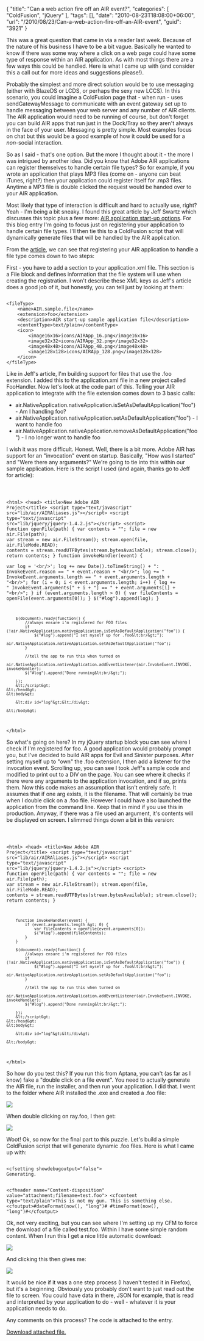 {
	"title": "Can a web action fire off an AIR event?",
	"categories": [
		"ColdFusion",
		"jQuery"
	],
	"tags": [],
	"date": "2010-08-23T18:08:00+06:00",
	"url": "/2010/08/23/Can-a-web-action-fire-off-an-AIR-event",
	"guid": "3921"
}

This was a great question that came in via a reader last week. Because of the nature of his business I have to be a bit vague. Basically he wanted to know if there was some way where a click on a web page could have some type of response within an AIR application. As with most things there are a few ways this could be handled. Here is what I came up with (and consider this a call out for more ideas and suggestions please!).
<!--more-->
<p>

Probably the simplest and more direct solution would be to use messaging (either with BlazeDS or LCDS, or perhaps the sexy new LCCS). In this scenario, you could imagine a ColdFusion page that - when run - uses sendGatewayMessage to communicate with an event gateway set up to handle messaging between your web server and any number of AIR clients. The AIR application would need to be running of course, but don't forget you can build AIR apps that run just in the Dock/Tray so they aren't always in the face of your user. Messaging is pretty simple. Most examples focus on chat but this would be a good example of how it could be used for a <i>non</i>-social interaction. 

<p>

So as I said - that's one option. But the more I thought about it - the more I was intrigued by another idea. Did you know that Adobe AIR applications can register themselves to handle certain file types? So for example, if you wrote an application that plays MP3 files (come on - anyone can beat iTunes, right?) then your application could register itself for .mp3 files. Anytime a MP3 file is double clicked the request would be handed over to your AIR application.

<p>

Most likely that type of interaction is difficult and hard to actually use, right? Yeah - I'm being a bit sneaky. I found this great article by Jeff Swartz which discusses this topic plus a few more: <a href="http://www.adobe.com/devnet/air/ajax/quickstart/startup_options.html">AIR application start-up options</a>. For this blog entry I'm going to focus just on registering your application to handle certain file types. I'll then tie this to a ColdFusion script that will dynamically generate files that will be handled by the AIR application.

<p>

From the <a href="http://www.adobe.com/devnet/air/ajax/quickstart/startup_options.html">article</a>, we can see that registering your AIR application to handle a file type comes down to two steps:

<p>

First - you have to add a section to your application.xml file. This section is a File block and defines information that the file system will use when creating the registration. I won't describe these XML keys as Jeff's article does a good job of it, but honestly, you can tell just by looking at them:

<p>

<code>
&lt;fileType&gt;
	&lt;name&gt;AIR.sample.file&lt;/name&gt;
	&lt;extension&gt;foo&lt;/extension&gt;
	&lt;description&gt;AIR start-up sample application file&lt;/description&gt;			
	&lt;contentType&gt;text/plain&lt;/contentType&gt;
	&lt;icon&gt;
		&lt;image16x16&gt;icons/AIRApp_16.png&lt;/image16x16&gt;
		&lt;image32x32&gt;icons/AIRApp_32.png&lt;/image32x32&gt;
		&lt;image48x48&gt;icons/AIRApp_48.png&lt;/image48x48&gt;
		&lt;image128x128&gt;icons/AIRApp_128.png&lt;/image128x128&gt;
	&lt;/icon&gt;
&lt;/fileType&gt;
</code>

<p>

Like in Jeff's article, I'm building support for files that use the .foo extension. I added this to the application.xml file in a new project called FooHandler. Now let's look at the code part of this. Telling your AIR application to integrate with the file extension comes down to 3 basic calls: 

<p>

<ul>
<li>air.NativeApplication.nativeApplication.isSetAsDefaultApplication("foo") - Am I handling foo?
<li>air.NativeApplication.nativeApplication.setAsDefaultApplication("foo") - I want to handle foo
<li>air.NativeApplication.nativeApplication.removeAsDefaultApplication("foo") - I no longer want to handle foo
</ul>

<p>

I wish it was more difficult. Honest. Well, there is a bit more. Adobe AIR has support for an "invocation" event on startup. Basically, "How was I started" and "Were there any arguments?" We're going to tie into this within our sample application. Here is the script I used (and again, thanks go to Jeff for article):

<p>

<code>

&lt;html&gt;
    &lt;head&gt;
        &lt;title&gt;New Adobe AIR Project&lt;/title&gt;
        &lt;script type="text/javascript" src="lib/air/AIRAliases.js"&gt;&lt;/script&gt;
        &lt;script type="text/javascript" src="lib/jquery/jquery-1.4.2.js"&gt;&lt;/script&gt;
		&lt;script&gt;
		function openFile(path) {
			var contents = "";
			file = new air.File(path);
			var stream = new air.FileStream();
			stream.open(file, air.FileMode.READ);
			contents = stream.readUTFBytes(stream.bytesAvailable);
			stream.close();
			return contents;
		}
		function invokeHandler(event) {		
			var log = '&lt;br/&gt;';
			log += new Date().toTimeString() + ": InvokeEvent.reason == " + event.reason + "&lt;br/&gt;";
			log += "  InvokeEvent.arguments.length == " + event.arguments.length + "&lt;br/&gt;";
			for (i = 0; i &lt; event.arguments.length; i++)
			{
				log += "  InvokeEvent.arguments[" + i + "] == " + event.arguments[i] + "&lt;br/&gt;";
			}
			if (event.arguments.length &gt; 0)
			{
				var fileContents = openFile(event.arguments[0]);
			}
			$("#log").append(log);
		}

		$(document).ready(function() {
			//always ensure i'm registered for FOO files
			if (!air.NativeApplication.nativeApplication.isSetAsDefaultApplication("foo")) {
				$("#log").append("I set myself up for .foo&lt;br/&gt;");
				air.NativeApplication.nativeApplication.setAsDefaultApplication("foo");	
			}

			//tell the app to run this when turned on
			air.NativeApplication.nativeApplication.addEventListener(air.InvokeEvent.INVOKE, invokeHandler);
			$("#log").append("Done running&lt;br/&gt;");

		});
		&lt;/script&gt;
    &lt;/head&gt;
    &lt;body&gt;
	
		&lt;div id="log"&gt;&lt;/div&gt;
		
    &lt;/body&gt;
&lt;/html&gt;
</code>

<p>

So what's going on here? In my jQuery startup block you can see where I check if I'm registered for foo. A good application would probably prompt you, but I've decided to build AIR apps for Evil and Sinister purposes. After setting myself up to "own" the .foo extension, I then add a listener for the invocation event. Scrolling up, you can see I took Jeff's sample code and modified to print out to a DIV on the page. You can see where it checks if there were any arguments to the application invocation, and if so, prints them. Now this code makes an assumption that isn't entirely safe. It assumes that if one arg exists, it is the filename. That will certainly be true when I double click on a .foo file. However I could have also launched the application from the command line. Keep that in mind if you use this in production. Anyway, if there was a file used an argument, it's contents will be displayed on screen. I slimmed things down a bit in this version:

<p>

<code>

&lt;html&gt;
    &lt;head&gt;
        &lt;title&gt;New Adobe AIR Project&lt;/title&gt;
        &lt;script type="text/javascript" src="lib/air/AIRAliases.js"&gt;&lt;/script&gt;
        &lt;script type="text/javascript" src="lib/jquery/jquery-1.4.2.js"&gt;&lt;/script&gt;
		&lt;script&gt;
		function openFile(path) {
			var contents = "";
			file = new air.File(path);
			var stream = new air.FileStream();
			stream.open(file, air.FileMode.READ);
			contents = stream.readUTFBytes(stream.bytesAvailable);
			stream.close();
			return contents;
		}
		
		function invokeHandler(event) {		
			if (event.arguments.length &gt; 0) {
				var fileContents = openFile(event.arguments[0]);
				$("#log").append(fileContents);
			}
		}

		$(document).ready(function() {
			//always ensure i'm registered for FOO files
			if (!air.NativeApplication.nativeApplication.isSetAsDefaultApplication("foo")) {
				$("#log").append("I set myself up for .foo&lt;br/&gt;");
				air.NativeApplication.nativeApplication.setAsDefaultApplication("foo");	
			}

			//tell the app to run this when turned on
			air.NativeApplication.nativeApplication.addEventListener(air.InvokeEvent.INVOKE, invokeHandler);
			$("#log").append("Done running&lt;br/&gt;");

		});
		&lt;/script&gt;
    &lt;/head&gt;
    &lt;body&gt;
	
		&lt;div id="log"&gt;&lt;/div&gt;
		
    &lt;/body&gt;
&lt;/html&gt;
</code>

<p>

So how do you test this? If you run this from Aptana, you can't (as far as I know) fake a "double click on a file event". You need to actually generate the AIR file, run the installer, and then run your application. I did that. I went to the folder where AIR installed the .exe and created a .foo file:

<p>

<img src="https://static.raymondcamden.com/images/Capture14.PNG" />

<p>

When double clicking on ray.foo, I then get:

<p>

<img src="https://static.raymondcamden.com/images/cfjedi/Capture15.PNG" />

<p>

Woot! Ok, so now for the final part to this puzzle. Let's build a simple ColdFusion script that will generate dynamic .foo files. Here is what I came up with:

<p>

<code>
&lt;cfsetting showdebugoutput="false"&gt;
Generating.

&lt;cfheader name="Content-disposition" value="attachment;filename=test.foo"&gt;
&lt;cfcontent type="text/plain"&gt;This is not my gun. This is something else. &lt;cfoutput&gt;#dateFormat(now(), "long")# #timeFormat(now(), "long")#&lt;/cfoutput&gt;
</code>

<p>

Ok, not very exciting, but you can see where I'm setting up my CFM to force the download of a file called test.foo. Within I have some simple random content. When I run this I get a nice little automatic download:

<p>

<img src="https://static.raymondcamden.com/images/cfjedi/Capture16.PNG" />

<p>

And clicking this then gives me:

<p>

<img src="https://static.raymondcamden.com/images/cfjedi/Capture17.PNG" />

<p>

It would be nice if it was a one step process (I haven't tested it in Firefox), but it's a beginning. Obviously you probably don't want to just read out the file to screen. You could have data in there, JSON for example, that is read and interpreted by your application to do - well - whatever it is your application needs to do. 

<p>

Any comments on this process? The code is attached to the entry.<p><a href='enclosures/C%3A%5Chosts%5C2009%2Ecoldfusionjedi%2Ecom%5Cenclosures%2FFooHandler%2Ezip'>Download attached file.</a></p>